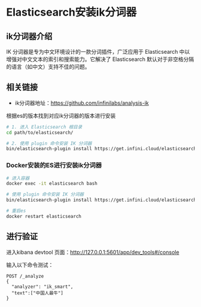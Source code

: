 # Elasticsearch安装ik分词器

## ik分词器介绍

IK 分词器是专为中文环境设计的一款分词插件，广泛应用于 Elasticsearch 中以增强对中文文本的索引和搜索能力。它解决了
Elasticsearch 默认对于非空格分隔的语言（如中文）支持不佳的问题。

## 相关链接

- ik分词器地址：https://github.com/infinilabs/analysis-ik

根据es的版本找到对应ik分词器的版本进行安装

```bash
# 1. 进入 Elasticsearch 根目录
cd path/to/elasticsearch/

# 2. 使用 plugin 命令安装 IK 分词器
bin/elasticsearch-plugin install https://get.infini.cloud/elasticsearch/analysis-ik/7.10.1
```

### Docker安装的ES进行安装ik分词器
```bash
# 进入容器
docker exec -it elasticsearch bash

# 使用 plugin 命令安装 IK 分词器
bin/elasticsearch-plugin install https://get.infini.cloud/elasticsearch/analysis-ik/7.10.1

# 重启es
docker restart elasticsearch 

```

## 进行验证
进入kibana devtool 页面：http://127.0.0.1:5601/app/dev_tools#/console

输入以下命令测试：
```
POST /_analyze
{
  "analyzer": "ik_smart",
  "text":["中国人最牛"]
}
```